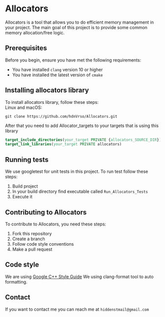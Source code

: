 # Allocators
Allocators is a tool that allows you to do efficient memory management in your project.
The main goal of this project is to provide some common memory allocation/free logic.

## Prerequisites
Before you begin, ensure you have met the following requirements:
* You have installed ```clang``` version 10 or higher
* You have installed the latest version of ```cmake```



## Installing allocators library
To install allocators library, follow these steps:<br>
Linux and macOS:
```shell script
git clone https://github.com/hdnVrso/Allocators.git
``` 
After that you need to add Allocator_targets to your targets that is using this library
```cmake
target_include_directories(your_target PRIVATE {allocators_SOURCE_DIR})
target_link_libraries(your_target PRIVATE allocators)
```

## Running tests
We use googletest for unit tests in this project. To run test follow these steps:
1. Build project
2. In your build directory find executable called ```Run_Allocators_Tests```
3. Execute it

## Contributing to Allocators
To contribute to Allocators, you need these steps:
1. Fork this repository
2. Create a branch 
3. Follow code style conventions
4. Make a pull request

## Code style
We are using [Google C++ Style Guide](https://google.github.io/styleguide/cppguide.html)
We using clang-format tool to auto formatting. 

## Contact
If you want to contact me you can reach me at ```hiddenstmail@gmail.com```
